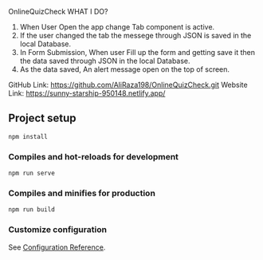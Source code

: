 OnlineQuizCheck
WHAT I DO?
1) When User Open the app change Tab component is active.
2) If the user changed the tab the messege through JSON is saved in the local Database.
3) In Form Submission, When user Fill up the form and getting save it then the data saved through JSON in the local Database.
4) As the data saved, An alert message open on the top of screen.

GitHub Link: https://github.com/AliRaza198/OnlineQuizCheck.git
Website Link: https://sunny-starship-950148.netlify.app/








## Project setup
```
npm install
```

### Compiles and hot-reloads for development
```
npm run serve
```

### Compiles and minifies for production
```
npm run build
```

### Customize configuration
See [Configuration Reference](https://cli.vuejs.org/config/).
